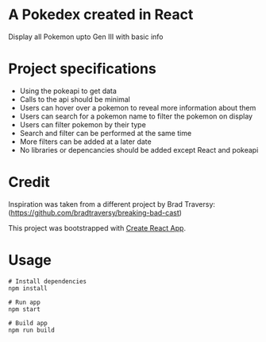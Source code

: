 # A Pokedex created in React

Display all Pokemon upto Gen III with basic info

# Project specifications

- Using the pokeapi to get data
- Calls to the api should be minimal
- Users can hover over a pokemon to reveal more information about them
- Users can search for a pokemon name to filter the pokemon on display
- Users can filter pokemon by their type
- Search and filter can be performed at the same time
- More filters can be added at a later date
- No libraries or depencancies should be added except React and pokeapi

# Credit

Inspiration was taken from a different project by Brad Traversy: (https://github.com/bradtraversy/breaking-bad-cast)

This project was bootstrapped with [Create React App](https://github.com/facebook/create-react-app).

# Usage

```
# Install dependencies
npm install
```

```
# Run app
npm start
```

```
# Build app
npm run build
```
